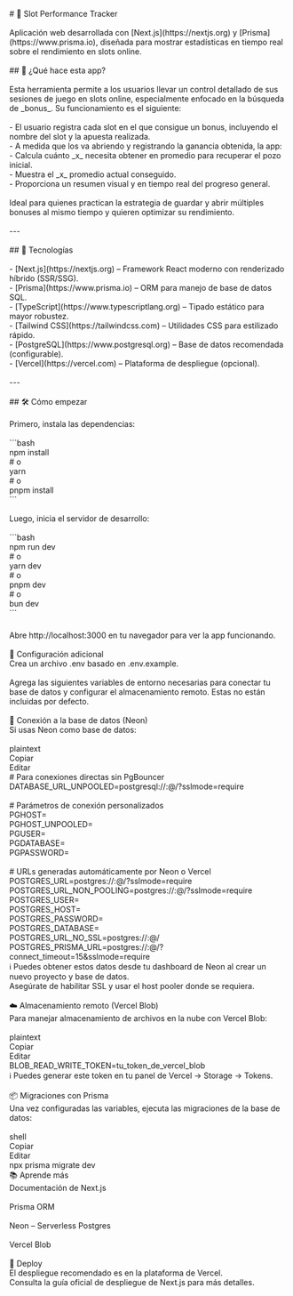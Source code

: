 <p align="left"># 🎰 Slot Performance Tracker<br><br>Aplicación web desarrollada con [Next.js](https://nextjs.org) y [Prisma](https://www.prisma.io), diseñada para mostrar estadísticas en tiempo real sobre el rendimiento en slots online.<br><br>## 🧠 ¿Qué hace esta app?<br><br>Esta herramienta permite a los usuarios llevar un control detallado de sus sesiones de juego en slots online, especialmente enfocado en la búsqueda de _bonus_. Su funcionamiento es el siguiente:<br><br>- El usuario registra cada slot en el que consigue un bonus, incluyendo el nombre del slot y la apuesta realizada.<br>- A medida que los va abriendo y registrando la ganancia obtenida, la app:<br>  - Calcula cuánto _x_ necesita obtener en promedio para recuperar el pozo inicial.<br>  - Muestra el _x_ promedio actual conseguido.<br>  - Proporciona un resumen visual y en tiempo real del progreso general.<br><br>Ideal para quienes practican la estrategia de guardar y abrir múltiples bonuses al mismo tiempo y quieren optimizar su rendimiento.<br><br>---<br><br>## 🚀 Tecnologías<br><br>- [Next.js](https://nextjs.org) – Framework React moderno con renderizado híbrido (SSR/SSG).<br>- [Prisma](https://www.prisma.io) – ORM para manejo de base de datos SQL.<br>- [TypeScript](https://www.typescriptlang.org) – Tipado estático para mayor robustez.<br>- [Tailwind CSS](https://tailwindcss.com) – Utilidades CSS para estilizado rápido.<br>- [PostgreSQL](https://www.postgresql.org) – Base de datos recomendada (configurable).<br>- [Vercel](https://vercel.com) – Plataforma de despliegue (opcional).<br><br>---<br><br>## 🛠️ Cómo empezar<br><br>Primero, instala las dependencias:<br><br>```bash<br>npm install<br># o<br>yarn<br># o<br>pnpm install<br>```<br><br>Luego, inicia el servidor de desarrollo:<br><br>```bash<br>npm run dev<br># o<br>yarn dev<br># o<br>pnpm dev<br># o<br>bun dev<br>```</p>

###

<p align="left">Abre http://localhost:3000 en tu navegador para ver la app funcionando.<br><br>🧩 Configuración adicional<br>Crea un archivo .env basado en .env.example.<br><br>Agrega las siguientes variables de entorno necesarias para conectar tu base de datos y configurar el almacenamiento remoto. Estas no están incluidas por defecto.<br><br>🔗 Conexión a la base de datos (Neon)<br>Si usas Neon como base de datos:<br><br>plaintext<br>Copiar<br>Editar<br># Para conexiones directas sin PgBouncer<br>DATABASE_URL_UNPOOLED=postgresql://<usuario>:<contraseña>@<host>/<base_de_datos>?sslmode=require<br><br># Parámetros de conexión personalizados<br>PGHOST=<host_con_pooling><br>PGHOST_UNPOOLED=<host_sin_pooling><br>PGUSER=<usuario><br>PGDATABASE=<base_de_datos><br>PGPASSWORD=<contraseña><br><br># URLs generadas automáticamente por Neon o Vercel<br>POSTGRES_URL=postgres://<usuario>:<contraseña>@<host>/<base_de_datos>?sslmode=require<br>POSTGRES_URL_NON_POOLING=postgres://<usuario>:<contraseña>@<host_sin_pooling>/<base_de_datos>?sslmode=require<br>POSTGRES_USER=<usuario><br>POSTGRES_HOST=<host><br>POSTGRES_PASSWORD=<contraseña><br>POSTGRES_DATABASE=<base_de_datos><br>POSTGRES_URL_NO_SSL=postgres://<usuario>:<contraseña>@<host>/<base_de_datos><br>POSTGRES_PRISMA_URL=postgres://<usuario>:<contraseña>@<host>/<base_de_datos>?connect_timeout=15&sslmode=require<br>ℹ️ Puedes obtener estos datos desde tu dashboard de Neon al crear un nuevo proyecto y base de datos.<br>Asegúrate de habilitar SSL y usar el host pooler donde se requiera.<br><br>☁️ Almacenamiento remoto (Vercel Blob)<br>Para manejar almacenamiento de archivos en la nube con Vercel Blob:<br><br>plaintext<br>Copiar<br>Editar<br>BLOB_READ_WRITE_TOKEN=tu_token_de_vercel_blob<br>ℹ️ Puedes generar este token en tu panel de Vercel → Storage → Tokens.<br><br>📦 Migraciones con Prisma<br>Una vez configuradas las variables, ejecuta las migraciones de la base de datos:<br><br>shell<br>Copiar<br>Editar<br>npx prisma migrate dev<br>📚 Aprende más<br>Documentación de Next.js<br><br>Prisma ORM<br><br>Neon – Serverless Postgres<br><br>Vercel Blob<br><br>🚀 Deploy<br>El despliegue recomendado es en la plataforma de Vercel.<br>Consulta la guía oficial de despliegue de Next.js para más detalles.</p>

###
